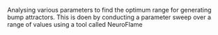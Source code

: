 Analysing various parameters to find the optimum range for generating bump attractors.
This is doen by conducting a parameter sweep over a range of values using a tool called NeuroFlame
